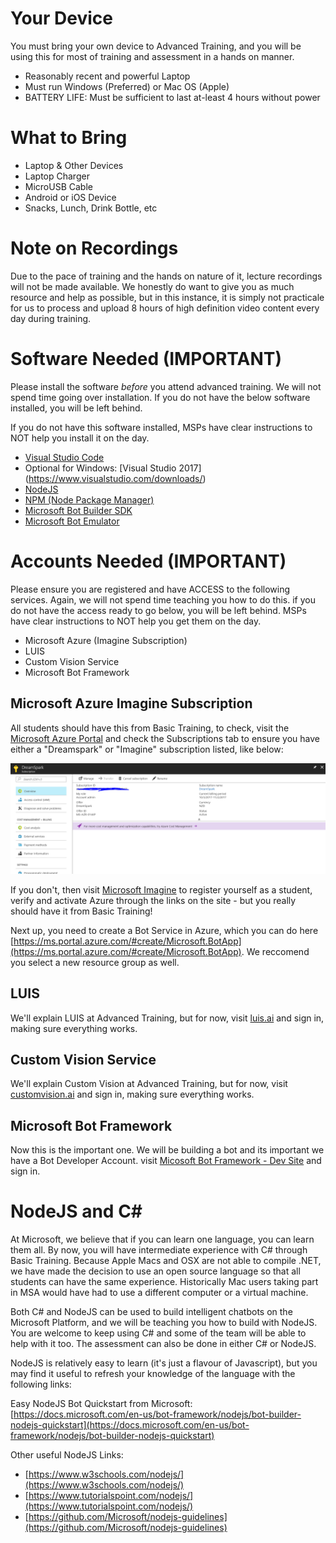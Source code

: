 # Your Device

You must bring your own device to Advanced Training, and you will be using this for most of training and assessment in a hands on manner. 

* Reasonably recent and powerful Laptop
* Must run Windows (Preferred) or Mac OS (Apple)
* BATTERY LIFE: Must be sufficient to last at-least 4 hours without power

# What to Bring

* Laptop & Other Devices
* Laptop Charger
* MicroUSB Cable
* Android or iOS Device
* Snacks, Lunch, Drink Bottle, etc

# Note on Recordings

Due to the pace of training and the hands on nature of it, lecture recordings will not be made available. We honestly do want to give you as much resource and help as possible, but in this instance, it is simply not practicale for us to process and upload 8 hours of high definition video content every day during training.

# Software Needed (IMPORTANT)

Please install the software *before* you attend advanced training. We will not spend time going over installation. If you do not have the below software installed, you will be left behind. 

If you do not have this software installed, MSPs have clear instructions to NOT help you install it on the day.

* [Visual Studio Code](https://code.visualstudio.com/download)
* Optional for Windows: [Visual Studio 2017] (https://www.visualstudio.com/downloads/)
* [NodeJS](https://nodejs.org/en/download/)
* [NPM (Node Package Manager)](https://www.npmjs.com/get-npm)
* [Microsoft Bot Builder SDK](https://docs.microsoft.com/en-us/bot-framework/resources-tools-downloads) 
* [Microsoft Bot Emulator](https://github.com/Microsoft/BotFramework-Emulator/releases/tag/v3.5.31)


# Accounts Needed (IMPORTANT)

Please ensure you are registered and have ACCESS to the following services. Again, we will not spend time teaching you how to do this. if you do not have the access ready to go below, you will be left behind. MSPs have clear instructions to NOT help you get them on the day.

* Microsoft Azure (Imagine Subscription)
* LUIS
* Custom Vision Service
* Microsoft Bot Framework

## Microsoft Azure Imagine Subscription

All students should have this from Basic Training, to check, visit the [Microsoft Azure Portal](http://portal.azure.com) and check the Subscriptions tab to ensure you have either a "Dreamspark" or "Imagine" subscription listed, like below:

![Photo](images/dreamspark.png)

If you don't, then visit [Microsoft Imagine](http://imagine.microsoft.com) to register yourself as a student, verify and activate Azure through the links on the site - but you really should have it from Basic Training!


Next up, you need to create a Bot Service in Azure, which you can do here [https://ms.portal.azure.com/#create/Microsoft.BotApp](https://ms.portal.azure.com/#create/Microsoft.BotApp). We reccomend you select a new resource group as well.

## LUIS

We'll explain LUIS at Advanced Training, but for now, visit [luis.ai](http://luis.ai) and sign in, making sure everything works.

## Custom Vision Service

We'll explain Custom Vision at Advanced Training, but for now, visit [customvision.ai](http://customvision.ai) and sign in, making sure everything works.

## Microsoft Bot Framework

Now this is the important one. We will be building a bot and its important we have a Bot Developer Account. visit [Micosoft Bot Framework - Dev Site](https://dev.botframework.com) and sign in. 


# NodeJS and C#

At Microsoft, we believe that if you can learn one language, you can learn them all. By now, you will have intermediate experience with C# through Basic Training. Because Apple Macs and OSX are not able to compile .NET, we have made the decision to use an open source language so that all students can have the same experience. Historically Mac users taking part in MSA would have had to use a different computer or a virtual machine.

Both C# and NodeJS can be used to build intelligent chatbots on the Microsoft Platform, and we will be teaching you how to build with NodeJS. You are welcome to keep using C# and some of the team will be able to help with it too. The assessment can also be done in either C# or NodeJS.

NodeJS is relatively easy to learn (it's just a flavour of Javascript), but you may find it useful to refresh your knowledge of the language with the following links:

Easy NodeJS Bot Quickstart from Microsoft: [https://docs.microsoft.com/en-us/bot-framework/nodejs/bot-builder-nodejs-quickstart](https://docs.microsoft.com/en-us/bot-framework/nodejs/bot-builder-nodejs-quickstart)

Other useful NodeJS Links:

* [https://www.w3schools.com/nodejs/](https://www.w3schools.com/nodejs/)
* [https://www.tutorialspoint.com/nodejs/](https://www.tutorialspoint.com/nodejs/)
* [https://github.com/Microsoft/nodejs-guidelines](https://github.com/Microsoft/nodejs-guidelines)